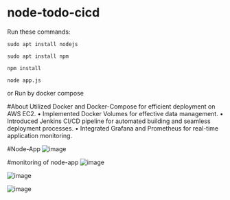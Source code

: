 # node-todo-cicd

Run these commands:


`sudo apt install nodejs`


`sudo apt install npm`


`npm install`

`node app.js`

or Run by docker compose

#About
Utilized Docker and Docker-Compose for efficient deployment on AWS EC2. 
• Implemented Docker Volumes for effective data management. 
• Introduced Jenkins CI/CD pipeline for automated building and seamless deployment processes. 
• Integrated Grafana and Prometheus for real-time application monitoring.

#Node-App
![image](https://github.com/Sumitkatkar/Automated-To-Do-List-Deployment-with-Monitoring-Excellence/assets/118961073/c61a6d91-d0e2-4c55-89f8-0ce41041a4fd)

#monitoring of node-app
![image](https://github.com/Sumitkatkar/Automated-To-Do-List-Deployment-with-Monitoring-Excellence/assets/118961073/962af925-4112-4b8c-9b45-a9940b705236)

![image](https://github.com/Sumitkatkar/Automated-To-Do-List-Deployment-with-Monitoring-Excellence/assets/118961073/330135d6-f798-4fe4-84b3-8d99773b2f9f)

![image](https://github.com/Sumitkatkar/Automated-To-Do-List-Deployment-with-Monitoring-Excellence/assets/118961073/fda45718-2537-4830-b9bf-4e340b6f1c3a)
